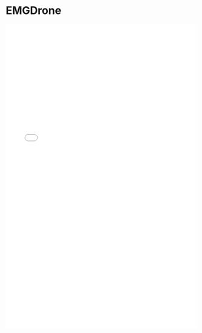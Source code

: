 # EMGDrone
<iframe src="/files/EMGDrone.pdf" width="100%" height="800" frameborder="no" border="0" marginwidth="0" marginheight="0"></iframe>
